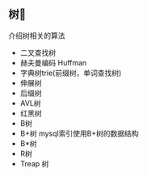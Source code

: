 
## 树🌲

介绍树相关的算法

* 二叉查找树
* 赫夫曼编码 Huffman
* 字典树trie(前缀树，单词查找树)
* 伸展树
* 后缀树
* AVL树
* 红黑树
* B树
* B+树   mysql索引使用B+树的数据结构
* B*树
* R树
* Treap 树









